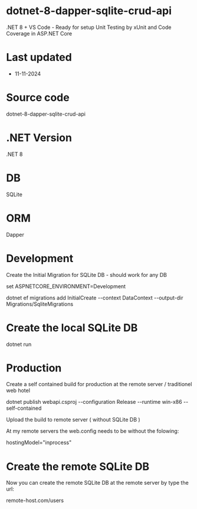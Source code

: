# dotnet-8-dapper-sqlite-crud-api

.NET 8 + VS Code - Ready for setup Unit Testing by xUnit and Code Coverage in ASP.NET Core

# Last updated

- 11-11-2024

# Source code
dotnet-8-dapper-sqlite-crud-api

# .NET Version
.NET 8

# DB
SQLite

# ORM
Dapper

# Development

Create the Initial Migration for SQLite DB - should work for any DB

set ASPNETCORE_ENVIRONMENT=Development

dotnet ef migrations add InitialCreate --context DataContext --output-dir Migrations/SqliteMigrations

# Create the local SQLite DB

dotnet run

# Production

Create a self contained build for production at the remote server / traditionel web hotel

dotnet publish webapi.csproj --configuration Release --runtime win-x86 --self-contained

Upload the build to remote server ( without SQLite DB )

At my remote servers the web.config needs to be without the folowing:

hostingModel="inprocess"

# Create the remote SQLite DB

Now you can create the remote SQLite DB at the remote server by type the url:

remote-host.com/users






